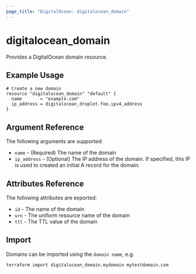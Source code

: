 ```yaml
---
page_title: "DigitalOcean: digitalocean_domain"
---
```


# digitalocean\_domain

Provides a DigitalOcean domain resource.

## Example Usage

```hcl
# Create a new domain
resource "digitalocean_domain" "default" {
  name       = "example.com"
  ip_address = digitalocean_droplet.foo.ipv4_address
}
```

## Argument Reference

The following arguments are supported:

* `name` - (Required) The name of the domain
* `ip_address` - (Optional) The IP address of the domain. If specified, this IP
   is used to created an initial A record for the domain.

## Attributes Reference

The following attributes are exported:

* `id` - The name of the domain
* `urn` - The uniform resource name of the domain
* `ttl` - The TTL value of the domain

## Import

Domains can be imported using the `domain name`, e.g.

```
terraform import digitalocean_domain.mydomain mytestdomain.com
```
